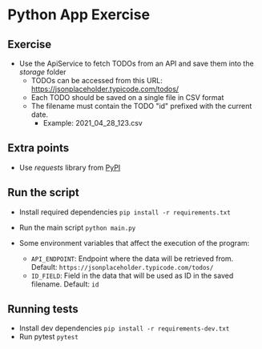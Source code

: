 # Python App Exercise

## Exercise
- Use the ApiService to fetch TODOs from an API and save them into the _storage_ folder
    - TODOs can be accessed from this URL: https://jsonplaceholder.typicode.com/todos/
    - Each TODO should be saved on a single file in CSV format
    - The filename must contain the TODO "id" prefixed with the current date.
        - Example: 2021_04_28_123.csv


## Extra points
- Use _requests_ library from [PyPI](https://pypi.org/project/requests/)


## Run the script
- Install required dependencies `pip install -r requirements.txt`
- Run the main script `python main.py`

- Some environment variables that affect the execution of the program:
    - `API_ENDPOINT`: Endpoint where the data will be retrieved from. Default: `https://jsonplaceholder.typicode.com/todos/`
    - `ID_FIELD`: Field in the data that will be used as ID in the saved filename. Default: `id`


## Running tests

- Install dev dependencies `pip install -r requirements-dev.txt`
- Run pytest `pytest`
